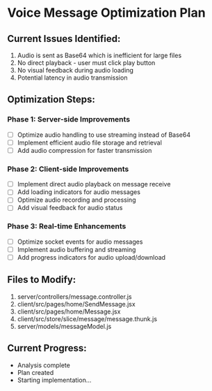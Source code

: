 # Voice Message Optimization Plan

## Current Issues Identified:
1. Audio is sent as Base64 which is inefficient for large files
2. No direct playback - user must click play button
3. No visual feedback during audio loading
4. Potential latency in audio transmission

## Optimization Steps:

### Phase 1: Server-side Improvements
- [ ] Optimize audio handling to use streaming instead of Base64
- [ ] Implement efficient audio file storage and retrieval
- [ ] Add audio compression for faster transmission

### Phase 2: Client-side Improvements  
- [ ] Implement direct audio playback on message receive
- [ ] Add loading indicators for audio messages
- [ ] Optimize audio recording and processing
- [ ] Add visual feedback for audio status

### Phase 3: Real-time Enhancements
- [ ] Optimize socket events for audio messages
- [ ] Implement audio buffering and streaming
- [ ] Add progress indicators for audio upload/download

## Files to Modify:
1. server/controllers/message.controller.js
2. client/src/pages/home/SendMessage.jsx
3. client/src/pages/home/Message.jsx
4. client/src/store/slice/message/message.thunk.js
5. server/models/messageModel.js

## Current Progress:
- Analysis complete
- Plan created
- Starting implementation...
